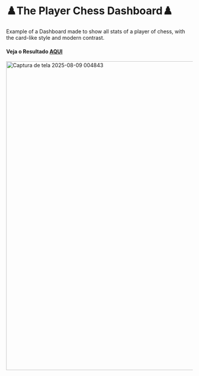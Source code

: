 <h1 >♟️The Player Chess Dashboard♟️</h1>

Example of a Dashboard made to show all stats of a player of chess,
with the card-like style and modern contrast.
<h4>Veja o Resultado <a href="https://rodrigosteps.github.io/LandingPage/">AQUI</a></h4>

<img width="1175" height="832" alt="Captura de tela 2025-08-09 004843" src="https://github.com/user-attachments/assets/0965868f-00e1-4bbd-9c16-83ac881cbd2e" />
